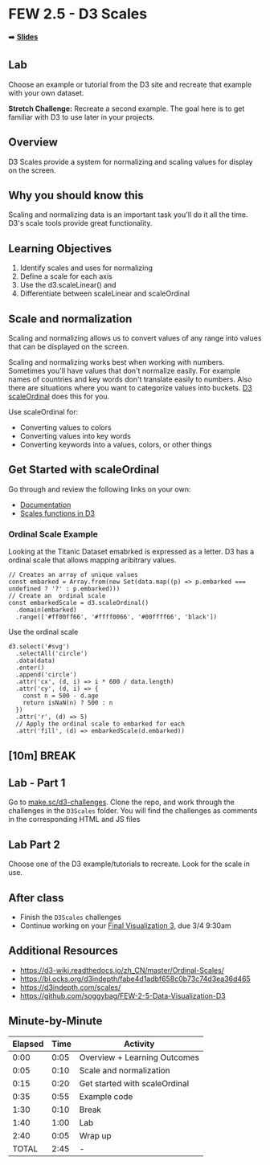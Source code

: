 
# FEW 2.5 - D3 Scales

<!-- Put a link to the slides so that students can find them -->

➡️ [**Slides**](https://make-school-courses.github.io/FEW-2.5-Data-Visualization-and-Web-Graphics/Slides/Lesson-10.html ':ignore')


## Lab

Choose an example or tutorial from the D3 site and recreate that example with your own dataset.

**Stretch Challenge:** Recreate a second example. The goal here is to get familiar with D3 to use later in your projects.

<!-- > -->

## Overview

D3 Scales provide a system for normalizing and scaling values for display on the screen.

<!-- > -->

## Why you should know this

Scaling and normalizing data is an important task you'll do it all the time. D3's scale tools provide great functionality.

<!-- > -->

## Learning Objectives

1. Identify scales and uses for normalizing
1. Define a scale for each axis
1. Use the d3.scaleLinear() and
1. Differentiate between scaleLinear and scaleOrdinal

<!-- > -->

## Scale and normalization

Scaling and normalizing allows us to convert values of any range into values that can be displayed on the screen.

Scaling and normalizing works best when working with numbers. Sometimes you'll have values that don't normalize easily. For example names of countries and key words don't translate easily to numbers. Also there are situations where you want to categorize values into buckets. [D3 scaleOrdinal](https://observablehq.com/@d3/d3-scaleordinal) does this for you.

<!-- > -->

Use scaleOrdinal for:

- Converting values to colors
- Converting values into key words
- Converting keywords into a values, colors, or other things

<!-- > -->

## Get Started with scaleOrdinal

Go through and review the following links on your own:

- [Documentation](https://d3-wiki.readthedocs.io/zh_CN/master/Ordinal-Scales/)
- [Scales functions in D3](https://d3indepth.com/scales/)

<!-- > -->

### Ordinal Scale Example

Looking at the Titanic Dataset emabrked is expressed as a letter. D3 has a ordinal scale that allows mapping aribitrary values. 

```JS
// Creates an array of unique values 
const embarked = Array.from(new Set(data.map((p) => p.embarked === undefined ? '?' : p.embarked)))
// Create an  ordinal scale
const embarkedScale = d3.scaleOrdinal()
  .domain(embarked)
  .range(['#ff00ff66', '#ffff0066', '#00ffff66', 'black'])
```

Use the ordinal scale 

```JS
d3.select('#svg')
  .selectAll('circle')
  .data(data)
  .enter()
  .append('circle')
  .attr('cx', (d, i) => i * 600 / data.length)
  .attr('cy', (d, i) => {
    const n = 500 - d.age
    return isNaN(n) ? 500 : n
  })
  .attr('r', (d) => 5)
  // Apply the ordinal scale to embarked for each 
  .attr('fill', (d) => embarkedScale(d.embarked))
```

<!-- > -->

<!-- .slide: data-background="#087CB8" -->
## [**10m**] BREAK

<!-- > -->

## Lab - Part 1

Go to [make.sc/d3-challenges](https://make.sc/d3-challenges). Clone the repo, and work through the challenges in the `D3Scales` folder. You will find the challenges as comments in the corresponding HTML and JS files

<!-- > -->

## Lab Part 2

Choose one of the D3 example/tutorials to recreate. Look for the scale in use. 

<!-- > -->

## After class

- Finish the `D3Scales` challenges
- Continue working on your [Final Visualization 3](Assignments/Data-Visualization-3.md), due 3/4 9:30am

<!-- > -->

## Additional Resources

- https://d3-wiki.readthedocs.io/zh_CN/master/Ordinal-Scales/
- https://bl.ocks.org/d3indepth/fabe4d1adbf658c0b73c74d3ea36d465
- https://d3indepth.com/scales/
- https://github.com/soggybag/FEW-2-5-Data-Visualization-D3

<!-- > -->

## Minute-by-Minute

| **Elapsed** | **Time**  | **Activity**              |
| ----------- | --------- | ------------------------- |
| 0:00        | 0:05      | Overview + Learning Outcomes |
| 0:05        | 0:10      | Scale and normalization |
| 0:15        | 0:20      | Get started with scaleOrdinal |
| 0:35        | 0:55      | Example code |
| 1:30        | 0:10      | Break |
| 1:40        | 1:00      | Lab |
| 2:40        | 0:05      | Wrap up |
| TOTAL       | 2:45      | - |

